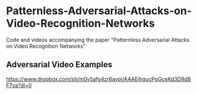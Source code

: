 # Patternless-Adversarial-Attacks-on-Video-Recognition-Networks
Code and videos accompanying the paper "Patternless Adversarial Attacks on Video Recognition Networks"

## Adversarial Video Examples
<https://www.dropbox.com/sh/m0v5afg4zr6aypi/AAAEihgucPgGceKd3D9dBF7va?dl=0>
